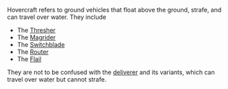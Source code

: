Hovercraft refers to ground vehicles that float above the ground, strafe, and
can travel over water. They include

- The [Thresher](../vehicles/Thresher.md)
- The [Magrider](../vehicles/Magrider.md)
- The [Switchblade](../items/Switchblade.md)
- The [Router](../vehicles/Router.md)
- The [Flail](../items/Flail.md)

They are not to be confused with the [deliverer](../vehicles/Deliverer.md) and
its variants, which can travel over water but cannot strafe.

<!--[Category:Terminology](Category:Terminology.md)-->
